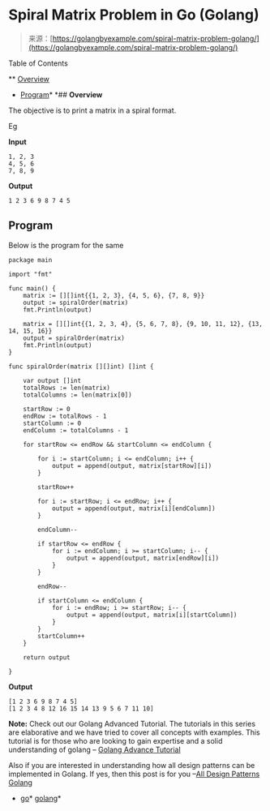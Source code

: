 <!--yml
category: 未分类
date: 2024-10-13 06:44:15
-->

# Spiral Matrix Problem in Go (Golang)

> 来源：[https://golangbyexample.com/spiral-matrix-problem-golang/](https://golangbyexample.com/spiral-matrix-problem-golang/)

Table of Contents

 **   [Overview](#Overview "Overview")
*   [Program](#Program "Program")*  *## **Overview**

The objective is to print a matrix in a spiral format.

Eg

**Input**

```
1, 2, 3 
4, 5, 6 
7, 8, 9
```

**Output**

```
1 2 3 6 9 8 7 4 5
```

## **Program**

Below is the program for the same

```
package main

import "fmt"

func main() {
	matrix := [][]int{{1, 2, 3}, {4, 5, 6}, {7, 8, 9}}
	output := spiralOrder(matrix)
	fmt.Println(output)

	matrix = [][]int{{1, 2, 3, 4}, {5, 6, 7, 8}, {9, 10, 11, 12}, {13, 14, 15, 16}}
	output = spiralOrder(matrix)
	fmt.Println(output)
}

func spiralOrder(matrix [][]int) []int {

	var output []int
	totalRows := len(matrix)
	totalColumns := len(matrix[0])

	startRow := 0
	endRow := totalRows - 1
	startColumn := 0
	endColumn := totalColumns - 1

	for startRow <= endRow && startColumn <= endColumn {

		for i := startColumn; i <= endColumn; i++ {
			output = append(output, matrix[startRow][i])
		}

		startRow++

		for i := startRow; i <= endRow; i++ {
			output = append(output, matrix[i][endColumn])
		}

		endColumn--

		if startRow <= endRow {
			for i := endColumn; i >= startColumn; i-- {
				output = append(output, matrix[endRow][i])
			}
		}

		endRow--

		if startColumn <= endColumn {
			for i := endRow; i >= startRow; i-- {
				output = append(output, matrix[i][startColumn])
			}
		}
		startColumn++
	}

	return output

}
```

**Output**

```
[1 2 3 6 9 8 7 4 5]
[1 2 3 4 8 12 16 15 14 13 9 5 6 7 11 10]
```

**Note:** Check out our Golang Advanced Tutorial. The tutorials in this series are elaborative and we have tried to cover all concepts with examples. This tutorial is for those who are looking to gain expertise and a solid understanding of golang – [Golang Advance Tutorial](https://golangbyexample.com/golang-comprehensive-tutorial/)

Also if you are interested in understanding how all design patterns can be implemented in Golang. If yes, then this post is for you –[All Design Patterns Golang](https://golangbyexample.com/all-design-patterns-golang/)

*   [go](https://golangbyexample.com/tag/go/)*   [golang](https://golangbyexample.com/tag/golang/)*